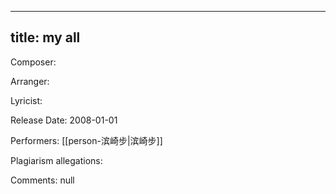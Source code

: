 
---
title: my all
---
Composer: 

Arranger: 

Lyricist: 

Release Date: 2008-01-01

Performers: [[person-滨崎步|滨崎步]]

Plagiarism allegations:


Comments:
null
